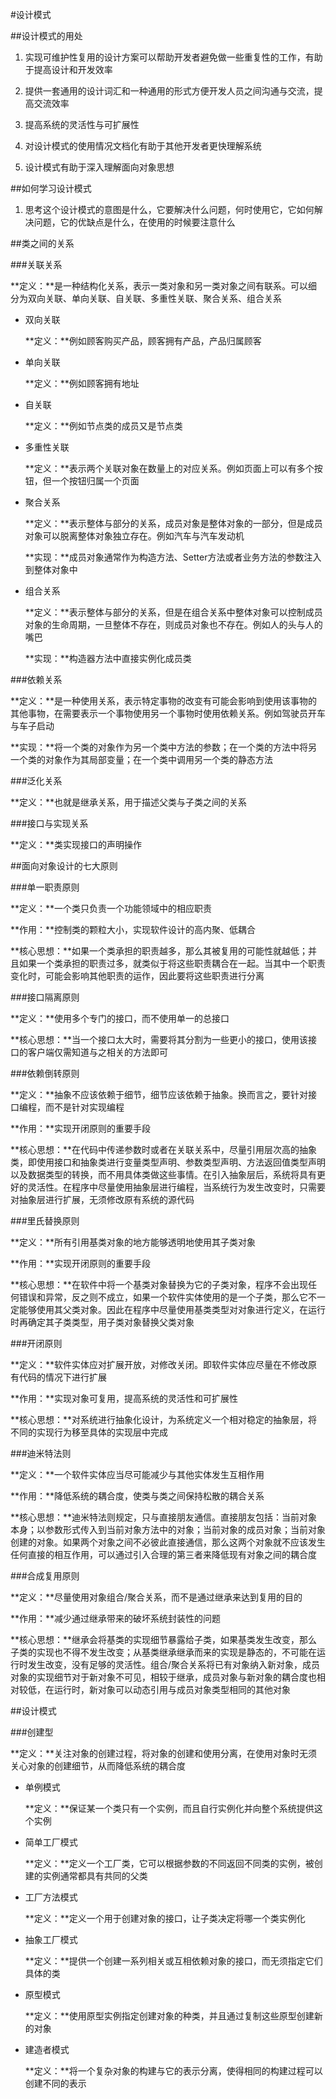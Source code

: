 #设计模式


##设计模式的用处

1. 实现可维护性复用的设计方案可以帮助开发者避免做一些重复性的工作，有助于提高设计和开发效率

2. 提供一套通用的设计词汇和一种通用的形式方便开发人员之间沟通与交流，提高交流效率

3. 提高系统的灵活性与可扩展性

4. 对设计模式的使用情况文档化有助于其他开发者更快理解系统

5. 设计模式有助于深入理解面向对象思想


##如何学习设计模式

1. 思考这个设计模式的意图是什么，它要解决什么问题，何时使用它，它如何解决问题，它的优缺点是什么，在使用的时候要注意什么


##类之间的关系

###关联关系

**定义：**是一种结构化关系，表示一类对象和另一类对象之间有联系。可以细分为双向关联、单向关联、自关联、多重性关联、聚合关系、组合关系

* 双向关联

	**定义：**例如顾客购买产品，顾客拥有产品，产品归属顾客

* 单向关联

	**定义：**例如顾客拥有地址
	
* 自关联

	**定义：**例如节点类的成员又是节点类
	
* 多重性关联

	**定义：**表示两个关联对象在数量上的对应关系。例如页面上可以有多个按钮，但一个按钮归属一个页面
	
* 聚合关系
	
	**定义：**表示整体与部分的关系，成员对象是整体对象的一部分，但是成员对象可以脱离整体对象独立存在。例如汽车与汽车发动机
	
	**实现：**成员对象通常作为构造方法、Setter方法或者业务方法的参数注入到整体对象中
	
* 组合关系

	**定义：**表示整体与部分的关系，但是在组合关系中整体对象可以控制成员对象的生命周期，一旦整体不存在，则成员对象也不存在。例如人的头与人的嘴巴
	
	**实现：**构造器方法中直接实例化成员类

###依赖关系
	
**定义：**是一种使用关系，表示特定事物的改变有可能会影响到使用该事物的其他事物，在需要表示一个事物使用另一个事物时使用依赖关系。例如驾驶员开车与车子启动

**实现：**将一个类的对象作为另一个类中方法的参数；在一个类的方法中将另一个类的对象作为其局部变量；在一个类中调用另一个类的静态方法

###泛化关系

**定义：**也就是继承关系，用于描述父类与子类之间的关系
	
###接口与实现关系

**定义：**类实现接口的声明操作

##面向对象设计的七大原则

###单一职责原则

**定义：**一个类只负责一个功能领域中的相应职责

**作用：**控制类的颗粒大小，实现软件设计的高内聚、低耦合

**核心思想：**如果一个类承担的职责越多，那么其被复用的可能性就越低；并且如果一个类承担的职责过多，就类似于将这些职责耦合在一起。当其中一个职责变化时，可能会影响其他职责的运作，因此要将这些职责进行分离

###接口隔离原则

**定义：**使用多个专门的接口，而不使用单一的总接口

**核心思想：**当一个接口太大时，需要将其分割为一些更小的接口，使用该接口的客户端仅需知道与之相关的方法即可

###依赖倒转原则

**定义：**抽象不应该依赖于细节，细节应该依赖于抽象。换而言之，要针对接口编程，而不是针对实现编程

**作用：**实现开闭原则的重要手段

**核心思想：**在代码中传递参数时或者在关联关系中，尽量引用层次高的抽象类，即使用接口和抽象类进行变量类型声明、参数类型声明、方法返回值类型声明以及数据类型的转换，而不用具体类做这些事情。在引入抽象层后，系统将具有更好的灵活性。在程序中尽量使用抽象层进行编程，当系统行为发生改变时，只需要对抽象层进行扩展，无须修改原有系统的源代码

###里氏替换原则

**定义：**所有引用基类对象的地方能够透明地使用其子类对象

**作用：**实现开闭原则的重要手段

**核心思想：**在软件中将一个基类对象替换为它的子类对象，程序不会出现任何错误和异常，反之则不成立，如果一个软件实体使用的是一个子类，那么它不一定能够使用其父类对象。因此在程序中尽量使用基类类型对对象进行定义，在运行时再确定其子类类型，用子类对象替换父类对象

###开闭原则

**定义：**软件实体应对扩展开放，对修改关闭。即软件实体应尽量在不修改原有代码的情况下进行扩展

**作用：**实现对象可复用，提高系统的灵活性和可扩展性

**核心思想：**对系统进行抽象化设计，为系统定义一个相对稳定的抽象层，将不同的实现行为移至具体的实现层中完成

###迪米特法则

**定义：**一个软件实体应当尽可能减少与其他实体发生互相作用

**作用：**降低系统的耦合度，使类与类之间保持松散的耦合关系

**核心思想：**迪米特法则规定，只与直接朋友通信。直接朋友包括：当前对象本身；以参数形式传入到当前对象方法中的对象；当前对象的成员对象；当前对象创建的对象。如果两个对象之间不必彼此直接通信，那么这两个对象就不应该发生任何直接的相互作用，可以通过引入合理的第三者来降低现有对象之间的耦合度

###合成复用原则

**定义：**尽量使用对象组合/聚合关系，而不是通过继承来达到复用的目的

**作用：**减少通过继承带来的破坏系统封装性的问题

**核心思想：**继承会将基类的实现细节暴露给子类，如果基类发生改变，那么子类的实现也不得不发生改变；从基类继承继承而来的实现是静态的，不可能在运行时发生改变，没有足够的灵活性。组合/聚合关系将已有对象纳入新对象，成员对象的实现细节对于新对象不可见，相较于继承，成员对象与新对象的耦合度也相对较低，在运行时，新对象可以动态引用与成员对象类型相同的其他对象


##设计模式

###创建型

**定义：**关注对象的创建过程，将对象的创建和使用分离，在使用对象时无须关心对象的创建细节，从而降低系统的耦合度

* 单例模式

	**定义：**保证某一个类只有一个实例，而且自行实例化并向整个系统提供这个实例

*  简单工厂模式

	**定义：**定义一个工厂类，它可以根据参数的不同返回不同类的实例，被创建的实例通常都具有共同的父类

*  工厂方法模式

	**定义：**定义一个用于创建对象的接口，让子类决定将哪一个类实例化

*  抽象工厂模式

	**定义：**提供一个创建一系列相关或互相依赖对象的接口，而无须指定它们具体的类
	
*  原型模式

	**定义：**使用原型实例指定创建对象的种类，并且通过复制这些原型创建新的对象
	
* 建造者模式

	**定义：**将一个复杂对象的构建与它的表示分离，使得相同的构建过程可以创建不同的表示






